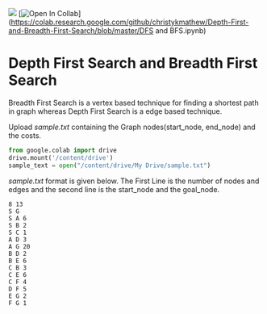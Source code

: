 <a href="https://www.python.org/downloads/release/python-383/"><img src="https://img.shields.io/badge/Python-v3.8-blue"></a> [![Open In Collab](https://colab.research.google.com/assets/colab-badge.svg)](https://colab.research.google.com/github/christykmathew/Depth-First-and-Breadth-First-Search/blob/master/DFS and BFS.ipynb)

# Depth First Search and Breadth First Search
Breadth First Search is a vertex based technique for finding a shortest path in graph whereas Depth First Search is a edge based technique.


Upload <i>sample.txt</i> containing the Graph nodes(start_node, end_node) and the costs.
``` python
from google.colab import drive
drive.mount('/content/drive')
sample_text = open("/content/drive/My Drive/sample.txt")
```
<i>sample.txt</i> format is given below. The First Line is the number of nodes and edges and the second line is the start_node and the goal_node.
```
8 13
S G
S A 6
S B 2
S C 1
A D 3
A G 20
B D 2
B E 6
C B 3
C E 6
C F 4
D F 5
E G 2
F G 1
```

